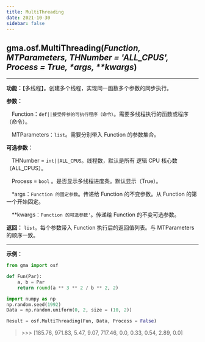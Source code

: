 ```yaml
---
title: MultiThreading
date: 2021-10-30
sidebar: false
---
```


## gma.osf.**MultiThreading**(*Function, MTParameters, THNumber = 'ALL_CPUS', Process = True, \*args, \*\*kwargs*)<Badge text="1.0.3 +"/>

---

**功能：**【多线程】。创建多个线程，实现同一函数多个参数的同步执行。

**参数：** 

&emsp;Function：`def||接受传参的可执行程序（命令）`。需要多线程执行的函数或程序（命令）。

&emsp;MTParameters：`list`。需要分别带入 Function 的参数集合。

**可选参数：** 

&emsp;THNumber =  `int||ALL_CPUS`。线程数，默认是所有 逻辑 CPU 核心数（ALL_CPUS）。

&emsp;Process = `bool` <Badge text="1.0.8 +"/> 。是否显示多线程进度条。默认显示（True）。

&emsp;*args：`Function 的固定参数`。传递给 Function 的不变参数。从 Function 的第一个开始固定。

&emsp;**kwargs：`Function 的可选参数'`。传递给 Function 的不变可选参数。

**返回：** `list`。每个参数带入 Function 执行后的返回值列表。与 MTParameters 的顺序一致。

---

**示例：**
```python
from gma import osf

def Fun(Par):
    a, b = Par
    return round(a ** 3 ** 2 / b ** 2, 2)

import numpy as np
np.random.seed(1992)
Data = np.random.uniform(0, 2, size = (10, 2))

Result = osf.MultiThreading(Fun, Data, Process = False)
```

> \>>> [185.76, 971.83, 5.47, 9.07, 717.46, 0.0, 0.33, 0.54, 2.89, 0.0]